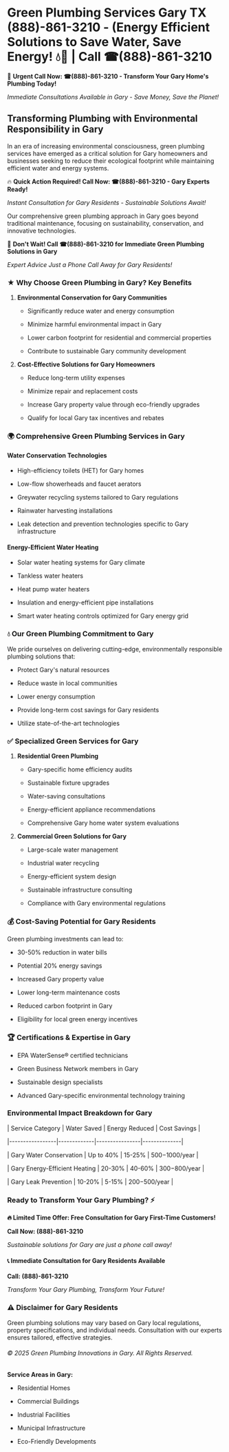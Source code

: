 # Green Plumbing Services Gary TX (888)-861-3210 - (Energy Efficient Solutions to Save Water, Save Energy! 💧🌿 | Call ☎(888)-861-3210

🚨 **Urgent Call Now: ☎(888)-861-3210 - Transform Your Gary Home's Plumbing Today!**
*Immediate Consultations Available in Gary - Save Money, Save the Planet!*

## Transforming Plumbing with Environmental Responsibility in Gary

In an era of increasing environmental consciousness, green plumbing services have emerged as a critical solution for Gary homeowners and businesses seeking to reduce their ecological footprint while maintaining efficient water and energy systems. 

🔥 **Quick Action Required! Call Now: ☎(888)-861-3210 - Gary Experts Ready!**
*Instant Consultation for Gary Residents - Sustainable Solutions Await!*

Our comprehensive green plumbing approach in Gary goes beyond traditional maintenance, focusing on sustainability, conservation, and innovative technologies.

🚨 **Don't Wait! Call ☎(888)-861-3210 for Immediate Green Plumbing Solutions in Gary**
*Expert Advice Just a Phone Call Away for Gary Residents!*

### ★ Why Choose Green Plumbing in Gary? Key Benefits

1. **Environmental Conservation for Gary Communities** 
   - Significantly reduce water and energy consumption
   - Minimize harmful environmental impact in Gary
   - Lower carbon footprint for residential and commercial properties
   - Contribute to sustainable Gary community development

2. **Cost-Effective Solutions for Gary Homeowners** 
   - Reduce long-term utility expenses
   - Minimize repair and replacement costs
   - Increase Gary property value through eco-friendly upgrades
   - Qualify for local Gary tax incentives and rebates

### 🌍 Comprehensive Green Plumbing Services in Gary

#### Water Conservation Technologies
- High-efficiency toilets (HET) for Gary homes
- Low-flow showerheads and faucet aerators
- Greywater recycling systems tailored to Gary regulations
- Rainwater harvesting installations
- Leak detection and prevention technologies specific to Gary infrastructure

#### Energy-Efficient Water Heating
- Solar water heating systems for Gary climate
- Tankless water heaters
- Heat pump water heaters
- Insulation and energy-efficient pipe installations
- Smart water heating controls optimized for Gary energy grid

### 💧 Our Green Plumbing Commitment to Gary

We pride ourselves on delivering cutting-edge, environmentally responsible plumbing solutions that:
- Protect Gary's natural resources
- Reduce waste in local communities
- Lower energy consumption
- Provide long-term cost savings for Gary residents
- Utilize state-of-the-art technologies

### ✅ Specialized Green Services for Gary

1. **Residential Green Plumbing**
   - Gary-specific home efficiency audits
   - Sustainable fixture upgrades
   - Water-saving consultations
   - Energy-efficient appliance recommendations
   - Comprehensive Gary home water system evaluations

2. **Commercial Green Solutions for Gary**
   - Large-scale water management
   - Industrial water recycling
   - Energy-efficient system design
   - Sustainable infrastructure consulting
   - Compliance with Gary environmental regulations

### 💰 Cost-Saving Potential for Gary Residents

Green plumbing investments can lead to:
- 30-50% reduction in water bills
- Potential 20% energy savings
- Increased Gary property value
- Lower long-term maintenance costs
- Reduced carbon footprint in Gary
- Eligibility for local green energy incentives

### 🏆 Certifications & Expertise in Gary

- EPA WaterSense® certified technicians
- Green Business Network members in Gary
- Sustainable design specialists
- Advanced Gary-specific environmental technology training

### Environmental Impact Breakdown for Gary

| Service Category | Water Saved | Energy Reduced | Cost Savings |
|-----------------|-------------|----------------|--------------|
| Gary Water Conservation | Up to 40% | 15-25% | $500-$1000/year |
| Gary Energy-Efficient Heating | 20-30% | 40-60% | $300-$800/year |
| Gary Leak Prevention | 10-20% | 5-15% | $200-$500/year |

### Ready to Transform Your Gary Plumbing? ⚡

**🔥 Limited Time Offer: Free Consultation for Gary First-Time Customers!**

**Call Now: (888)-861-3210**
*Sustainable solutions for Gary are just a phone call away!*

#### 📞 Immediate Consultation for Gary Residents Available

**Call: (888)-861-3210**
*Transform Your Gary Plumbing, Transform Your Future!*

### ⚠️ Disclaimer for Gary Residents

Green plumbing solutions may vary based on Gary local regulations, property specifications, and individual needs. Consultation with our experts ensures tailored, effective strategies.

###### © 2025 Green Plumbing Innovations in Gary. All Rights Reserved.

**Service Areas in Gary:** 
- Residential Homes
- Commercial Buildings
- Industrial Facilities
- Municipal Infrastructure
- Eco-Friendly Developments
